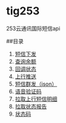 # tig253
253云通讯国际短信api

##目录

 1. [短信下发](docs/messageIssued.md)
 1. [查询余额](docs/queryBalance.md)
 1. [回调状态](docs/callBack.md)
 1. [上行推送](docs/upwardPush.md)
 1. [短信群发（json）](docs/groupMessaging.md)
 1. [语音验证码](docs/voiceVerificationCode.md)
 1. [拉取上行短信明细](docs/pullDetail.md)
 1. [拉取状态报告](docs/pullCallback.md)
 1. [状态码](docs/statusCode.md)
